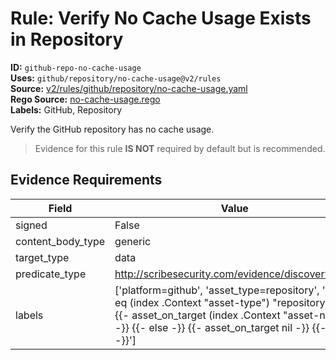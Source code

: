 # Rule: Verify No Cache Usage Exists in Repository  
**ID:** `github-repo-no-cache-usage`  
**Uses:** `github/repository/no-cache-usage@v2/rules`  
**Source:** [v2/rules/github/repository/no-cache-usage.yaml](https://github.com/scribe-public/sample-policies/v2/rules/github/repository/no-cache-usage.yaml)  
**Rego Source:** [no-cache-usage.rego](https://github.com/scribe-public/sample-policies/v2/rules/github/repository/no-cache-usage.rego)  
**Labels:** GitHub, Repository  

Verify the GitHub repository has no cache usage.

> Evidence for this rule **IS NOT** required by default but is recommended.


## Evidence Requirements  
| Field | Value |
|-------|-------|
| signed | False |
| content_body_type | generic |
| target_type | data |
| predicate_type | http://scribesecurity.com/evidence/discovery/v0.1 |
| labels | ['platform=github', 'asset_type=repository', '{{- if eq (index .Context "asset-type") "repository" -}} {{- asset_on_target (index .Context "asset-name") -}} {{- else -}} {{- asset_on_target nil -}} {{- end -}}'] |

